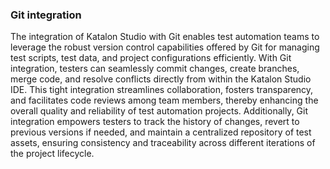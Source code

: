 <h3>Git integration</h3>

The integration of Katalon Studio with Git enables test automation teams to leverage the robust version control capabilities offered by Git for managing test scripts, test data, and project configurations efficiently. With Git integration, testers can seamlessly commit changes, create branches, merge code, and resolve conflicts directly from within the Katalon Studio IDE. This tight integration streamlines collaboration, fosters transparency, and facilitates code reviews among team members, thereby enhancing the overall quality and reliability of test automation projects. Additionally, Git integration empowers testers to track the history of changes, revert to previous versions if needed, and maintain a centralized repository of test assets, ensuring consistency and traceability across different iterations of the project lifecycle.
